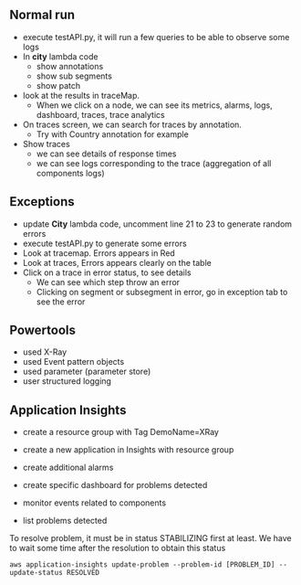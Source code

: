 ## Normal run

* execute testAPI.py, it will run a few queries to be able to observe some logs
* In **city** lambda code
  * show annotations
  * show sub segments
  * show patch
* look at the results in traceMap.
  *  When we click on a node, we can see its metrics, alarms, logs, dashboard, traces, trace analytics
* On traces screen, we can search for traces by annotation. 
  * Try with Country annotation for example
* Show traces
  * we can see details of response times
  * we can see logs corresponding to the trace (aggregation of all components logs)

## Exceptions

* update **City** lambda code, uncomment line 21 to 23 to generate random errors
* execute testAPI.py to generate some errors
* Look at tracemap. Errors appears in Red
* Look at traces, Errors appears clearly on the table
* Click on a trace in error status, to see details
  * We can see which step throw an error
  * Clicking on segment or subsegment in error, go in exception tab to see the error


## Powertools
* used X-Ray
* used Event pattern objects
* used parameter (parameter store)
* user structured logging

## Application Insights

* create a resource group with Tag DemoName=XRay
* create a new application in Insights with resource group

* create additional alarms
* create specific dashboard for problems detected
* monitor events related to components
* list problems detected

To resolve problem, it must be in status STABILIZING first at least. We have to wait some time after the resolution to obtain this status

```
aws application-insights update-problem --problem-id [PROBLEM_ID] --update-status RESOLVED
```